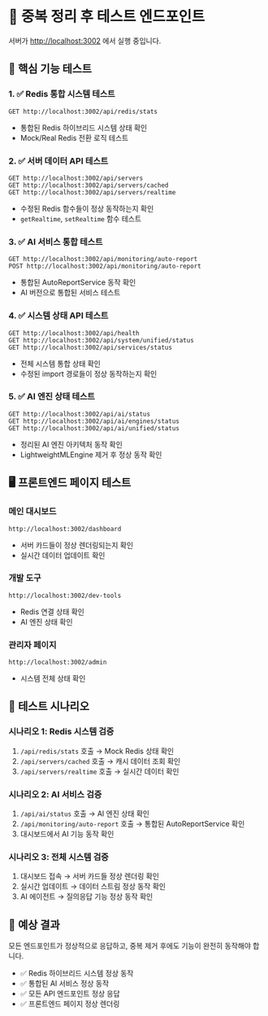 # 🧪 중복 정리 후 테스트 엔드포인트

서버가 <http://localhost:3002> 에서 실행 중입니다.

## 🔧 핵심 기능 테스트

### 1. ✅ Redis 통합 시스템 테스트

```
GET http://localhost:3002/api/redis/stats
```

- 통합된 Redis 하이브리드 시스템 상태 확인
- Mock/Real Redis 전환 로직 테스트

### 2. ✅ 서버 데이터 API 테스트

```
GET http://localhost:3002/api/servers
GET http://localhost:3002/api/servers/cached
GET http://localhost:3002/api/servers/realtime
```

- 수정된 Redis 함수들이 정상 동작하는지 확인
- `getRealtime`, `setRealtime` 함수 테스트

### 3. ✅ AI 서비스 통합 테스트

```
GET http://localhost:3002/api/monitoring/auto-report
POST http://localhost:3002/api/monitoring/auto-report
```

- 통합된 AutoReportService 동작 확인
- AI 버전으로 통합된 서비스 테스트

### 4. ✅ 시스템 상태 API 테스트

```
GET http://localhost:3002/api/health
GET http://localhost:3002/api/system/unified/status
GET http://localhost:3002/api/services/status
```

- 전체 시스템 통합 상태 확인
- 수정된 import 경로들이 정상 동작하는지 확인

### 5. ✅ AI 엔진 상태 테스트

```
GET http://localhost:3002/api/ai/status
GET http://localhost:3002/api/ai/engines/status
GET http://localhost:3002/api/ai/unified/status
```

- 정리된 AI 엔진 아키텍처 동작 확인
- LightweightMLEngine 제거 후 정상 동작 확인

## 🖥️ 프론트엔드 페이지 테스트

### 메인 대시보드

```
http://localhost:3002/dashboard
```

- 서버 카드들이 정상 렌더링되는지 확인
- 실시간 데이터 업데이트 확인

### 개발 도구

```
http://localhost:3002/dev-tools
```

- Redis 연결 상태 확인
- AI 엔진 상태 확인

### 관리자 페이지

```
http://localhost:3002/admin
```

- 시스템 전체 상태 확인

## 🧪 테스트 시나리오

### 시나리오 1: Redis 시스템 검증

1. `/api/redis/stats` 호출 → Mock Redis 상태 확인
2. `/api/servers/cached` 호출 → 캐시 데이터 조회 확인
3. `/api/servers/realtime` 호출 → 실시간 데이터 확인

### 시나리오 2: AI 서비스 검증

1. `/api/ai/status` 호출 → AI 엔진 상태 확인
2. `/api/monitoring/auto-report` 호출 → 통합된 AutoReportService 확인
3. 대시보드에서 AI 기능 동작 확인

### 시나리오 3: 전체 시스템 검증

1. 대시보드 접속 → 서버 카드들 정상 렌더링 확인
2. 실시간 업데이트 → 데이터 스트림 정상 동작 확인
3. AI 에이전트 → 질의응답 기능 정상 동작 확인

## 🎯 예상 결과

모든 엔드포인트가 정상적으로 응답하고, 중복 제거 후에도 기능이 완전히 동작해야 합니다.

- ✅ Redis 하이브리드 시스템 정상 동작
- ✅ 통합된 AI 서비스 정상 동작
- ✅ 모든 API 엔드포인트 정상 응답
- ✅ 프론트엔드 페이지 정상 렌더링
